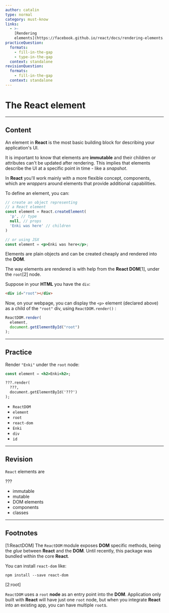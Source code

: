 ```yaml
---
author: catalin
type: normal
category: must-know
links:
  - >-
    [Rendering
    elements](https://facebook.github.io/react/docs/rendering-elements.html){website}
practiceQuestion:
  formats:
    - fill-in-the-gap
    - type-in-the-gap
  context: standalone
revisionQuestion:
  formats:
    - fill-in-the-gap
  context: standalone
---
```


# The React element


---

## Content

An element in **React** is the most basic building block for describing your application's UI.

It is important to know that elements are **immutable** and their children or attributes can't be updated after rendering. This implies that elements describe the UI at a specific point in time - like a *snapshot*.

In **React** you'll work mainly with a more flexible concept, components, which are *wrappers* around elements that provide additional capabilities.

To define an element, you can:

```jsx
// create an object representing
// a React element
const element = React.createElement(
  'p', // type
  null, // props
  'Enki was here' // children
)

// or using JSX
const element = <p>Enki was here</p>;
```

Elements are plain objects and can be created cheaply and rendered into the **DOM**.

The way elements are rendered is with help from the **React DOM**[1], under the `root`[2] node.

Suppose in your **HTML** you have the `div`:

```html
<div id="root"></div>
```

Now, on your webpage, you can display the `<p>` element (declared above) as a child of the `"root"` div, using `ReactDOM.render()` :

```jsx
ReactDOM.render(
  element,
  document.getElementById("root")
);
```


---

## Practice

Render `"Enki"` under the `root` node:

```jsx
const element = <h2>Enki<h2>;

???.render(
  ???,
  document.getElementById('???')
);
```

- `ReactDOM`
- `element`
- `root`
- `react-dom`
- `Enki`
- `div`
- `id`


---

## Revision

`React` elements are

???

- immutable
- mutable
- DOM elements
- components
- classes


---

## Footnotes

[1:ReactDOM]
The `ReactDOM` module exposes **DOM** specific methods, being the *glue* between **React** and the **DOM**. Until recently, this package was bundled within the core **React**.

You can install `react-dom` like:

```plain-text
npm install --save react-dom
```

[2:root]

`ReactDOM` uses a `root` **node** as an entry point into the **DOM**.
Application only built with **React** will have just one `root` node, but when you integrate **React** into an existing app, you can have multiple `root`s.
